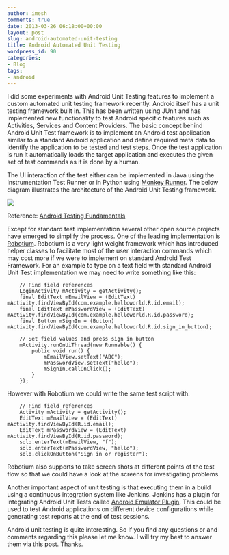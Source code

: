 ```yaml
---
author: imesh
comments: true
date: 2013-03-26 06:18:00+00:00
layout: post
slug: android-automated-unit-testing
title: Android Automated Unit Testing
wordpress_id: 90
categories:
- Blog
tags:
- android
---
```


I did some experiments with Android Unit Testing features to implement a custom automated unit testing framework recently. Android itself has a unit testing framework built in. This has been written using JUnit and has implemented new functionality to test Android specific features such as Activities, Services and Content Providers. The basic concept behind Android Unit Test framework is to implement an Android test application similar to a standard Android application and define required meta data to identify the application to be tested and test steps. Once the test application is run it automatically loads the target application and executes the given set of test commands as it is done by a human.

The UI interaction of the test either can be implemented in Java using the Instrumentation Test Runner or in Python using [Monkey Runner](http://developer.android.com/tools/help/monkeyrunner_concepts.html). The below diagram illustrates the architecture of the Android Unit Testing framework.

![](http://developer.android.com/images/testing/test_framework.png)

Reference: [Android Testing Fundamentals](http://developer.android.com/tools/testing/testing_android.html)

Except for standard test implementation several other open source projects have emerged to simplify the process. One of the leading implementation is [Robotium](https://github.com/jayway/robotium). Robotium is a very light weight framework which has introduced helper classes to facilitate most of the user interaction commands which may cost more if we were to implement on standard Android Test Framework. For an example to type on a text field with standard Android Unit Test implementation we may need to write something like this:

````
    // Find field references
    LoginActivity mActivity = getActivity();
    final EditText mEmailView = (EditText) mActivity.findViewById(com.example.helloworld.R.id.email);
    final EditText mPasswordView = (EditText) mActivity.findViewById(com.example.helloworld.R.id.password);
    final Button mSignIn = (Button) mActivity.findViewById(com.example.helloworld.R.id.sign_in_button);
    
    // Set field values and press sign in button
    mActivity.runOnUiThread(new Runnable() {
    	public void run() {
    		mEmailView.setText("ABC");
    		mPasswordView.setText("hello");
    		mSignIn.callOnClick();				
    	}
    });
````


However with Robotium we could write the same test script with:

````
    // Find field references
    Activity mActivity = getActivity();
    EditText mEmailView = (EditText) mActivity.findViewById(R.id.email);
    EditText mPasswordView = (EditText) mActivity.findViewById(R.id.password);		
    solo.enterText(mEmailView, "f");
    solo.enterText(mPasswordView, "hello");
    solo.clickOnButton("Sign in or register");
````

Robotium also supports to take screen shots at different points of the test flow so that we could have a look at the screens for investigating problems.

Another important aspect of unit testing is that executing them in a build using a continuous integration system like Jenkins. Jenkins has a plugin for integrating Android Unit Tests called [Android Emulator Plugin](https://wiki.jenkins-ci.org/display/JENKINS/Android+Emulator+Plugin). This could be used to test Android applications on different device configurations while generating test reports at the end of test sessions.

Android unit testing is quite interesting. So if you find any questions or and comments regarding this please let me know. I will try my best to answer them via this post. Thanks.
